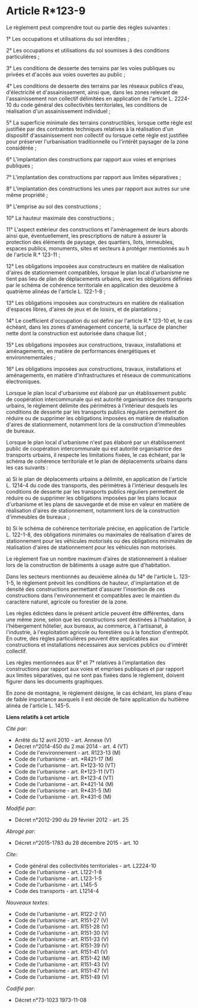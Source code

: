 # Article R*123-9

Le règlement peut comprendre tout ou partie des règles suivantes : 

1° Les occupations et utilisations du sol interdites ; 

2° Les occupations et utilisations du sol soumises à des conditions particulières ; 

3° Les conditions de desserte des terrains par les voies publiques ou privées et d'accès aux voies ouvertes au public ; 

4° Les conditions de desserte des terrains par les réseaux publics d'eau, d'électricité et d'assainissement, ainsi que, dans
les zones relevant de l'assainissement non collectif délimitées en application de l'article L. 2224-10 du code général des
collectivités territoriales, les conditions de réalisation d'un assainissement individuel ; 

5° La superficie minimale des terrains constructibles, lorsque cette règle est justifiée par des contraintes techniques
relatives à la réalisation d'un dispositif d'assainissement non collectif ou lorsque cette règle est justifiée pour préserver
l'urbanisation traditionnelle ou l'intérêt paysager de la zone considérée ; 

6° L'implantation des constructions par rapport aux voies et emprises publiques ; 

7° L'implantation des constructions par rapport aux limites séparatives ; 

8° L'implantation des constructions les unes par rapport aux autres sur une même propriété ; 

9° L'emprise au sol des constructions ; 

10° La hauteur maximale des constructions ; 

11° L'aspect extérieur des constructions et l'aménagement de leurs abords ainsi que, éventuellement, les prescriptions de
nature à assurer la protection des éléments de paysage, des quartiers, îlots, immeubles, espaces publics, monuments, sites et
secteurs à protéger mentionnés au h de l'article R.* 123-11 ; 

12° Les obligations imposées aux constructeurs en matière de réalisation d'aires de stationnement compatibles, lorsque le
plan local d'urbanisme ne tient pas lieu de plan de déplacements urbains, avec les obligations définies par le schéma de
cohérence territoriale en application des deuxième à quatrième alinéas de l'article L. 122-1-8 ; 

13° Les obligations imposées aux constructeurs en matière de réalisation d'espaces libres, d'aires de jeux et de loisirs, et
de plantations ; 

14° Le coefficient d'occupation du sol défini par l'article R.* 123-10 et, le cas échéant, dans les zones d'aménagement
concerté, la surface de plancher nette dont la construction est autorisée dans chaque îlot ; 

15° Les obligations imposées aux constructions, travaux, installations et aménagements, en matière de performances
énergétiques et environnementales ; 

16° Les obligations imposées aux constructions, travaux, installations et aménagements, en matière d'infrastructures et
réseaux de communications électroniques. 

Lorsque le plan local d'urbanisme est élaboré par un établissement public de coopération intercommunale qui est autorité
organisatrice des transports urbains, le règlement délimite des périmètres à l'intérieur desquels les conditions de desserte
par les transports publics réguliers permettent de réduire ou de supprimer les obligations imposées en matière de réalisation
d'aires de stationnement, notamment lors de la construction d'immeubles de bureaux. 

Lorsque le plan local d'urbanisme n'est pas élaboré par un établissement public de coopération intercommunale qui est
autorité organisatrice des transports urbains, il respecte les limitations fixées, le cas échéant, par le schéma de cohérence
territoriale et le plan de déplacements urbains dans les cas suivants : 

a) Si le plan de déplacements urbains a délimité, en application de l'article L. 1214-4 du code des transports, des
périmètres à l'intérieur desquels les conditions de desserte par les transports publics réguliers permettent de réduire ou de
supprimer les obligations imposées par les plans locaux d'urbanisme et les plans de sauvegarde et de mise en valeur en
matière de réalisation d'aires de stationnement, notamment lors de la construction d'immeubles de bureaux ; 

b) Si le schéma de cohérence territoriale précise, en application de l'article L. 122-1-8, des obligations minimales ou
maximales de réalisation d'aires de stationnement pour les véhicules motorisés ou des obligations minimales de réalisation
d'aires de stationnement pour les véhicules non motorisés. 

Le règlement fixe un nombre maximum d'aires de stationnement à réaliser lors de la construction de bâtiments à usage autre
que d'habitation. 

Dans les secteurs mentionnés au deuxième alinéa du 14° de l'article L. 123-1-5, le règlement prévoit les conditions de
hauteur, d'implantation et de densité des constructions permettant d'assurer l'insertion de ces constructions dans
l'environnement et compatibles avec le maintien du caractère naturel, agricole ou forestier de la zone. 

Les règles édictées dans le présent article peuvent être différentes, dans une même zone, selon que les constructions sont
destinées à l'habitation, à l'hébergement hôtelier, aux bureaux, au commerce, à l'artisanat, à l'industrie, à l'exploitation
agricole ou forestière ou à la fonction d'entrepôt. En outre, des règles particulières peuvent être applicables aux
constructions et installations nécessaires aux services publics ou d'intérêt collectif. 

Les règles mentionnées aux 6° et 7° relatives à l'implantation des constructions par rapport aux voies et emprises publiques
et par rapport aux limites séparatives, qui ne sont pas fixées dans le règlement, doivent figurer dans les documents
graphiques. 

En zone de montagne, le règlement désigne, le cas échéant, les plans d'eau de faible importance auxquels il est décidé de
faire application du huitième alinéa de l'article L. 145-5.

**Liens relatifs à cet article**

_Cité par_:

  - Arrêté du 12 avril 2010 - art. Annexe (V)
  - Décret n°2014-450 du 2 mai 2014 - art. 4 (VT)
  - Code de l'environnement - art. R123-13 (M)
  - Code de l'urbanisme - art. *R421-17 (M)
  - Code de l'urbanisme - art. R*123-10 (VT)
  - Code de l'urbanisme - art. R*123-11 (VT)
  - Code de l'urbanisme - art. R*123-4 (VT)
  - Code de l'urbanisme - art. R*421-14 (M)
  - Code de l'urbanisme - art. R*431-5 (M)
  - Code de l'urbanisme - art. R*431-6 (M)

_Modifié par_:

  - Décret n°2012-290 du 29 février 2012 - art. 25

_Abrogé par_:

  - Décret n°2015-1783 du 28 décembre 2015 - art. 10

_Cite_:

  - Code général des collectivités territoriales - art. L2224-10
  - Code de l'urbanisme - art. L122-1-8
  - Code de l'urbanisme - art. L123-1-5
  - Code de l'urbanisme - art. L145-5
  - Code des transports - art. L1214-4

_Nouveaux textes_:

  - Code de l'urbanisme - art. R122-2 (V)
  - Code de l'urbanisme - art. R151-27 (V)
  - Code de l'urbanisme - art. R151-28 (V)
  - Code de l'urbanisme - art. R151-30 (V)
  - Code de l'urbanisme - art. R151-33 (V)
  - Code de l'urbanisme - art. R151-39 (V)
  - Code de l'urbanisme - art. R151-41 (V)
  - Code de l'urbanisme - art. R151-42 (M)
  - Code de l'urbanisme - art. R151-43 (V)
  - Code de l'urbanisme - art. R151-47 (V)
  - Code de l'urbanisme - art. R151-49 (V)

_Codifié par_:

  - Décret n°73-1023 1973-11-08

